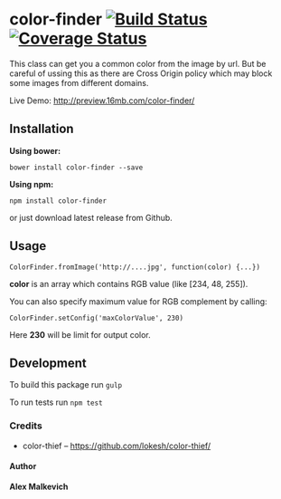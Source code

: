 # color-finder [![Build Status](https://travis-ci.org/gund/color-finder.svg?branch=master)](https://travis-ci.org/gund/color-finder)  [![Coverage Status](https://coveralls.io/repos/gund/color-finder/badge.svg?branch=master&service=github)](https://coveralls.io/github/gund/color-finder?branch=master)

This class can get you a common color from the image by url.
But be careful of ussing this as there are Cross Origin policy which may block some images from different domains.

Live Demo: http://preview.16mb.com/color-finder/

## Installation

**Using bower:**

`bower install color-finder --save`

**Using npm:**

`npm install color-finder`

or just download latest release from Github.

## Usage

`ColorFinder.fromImage('http://....jpg', function(color) {...})`

**color** is an array which contains RGB value (like [234, 48, 255]).

You can also specify maximum value for RGB complement by calling:

`ColorFinder.setConfig('maxColorValue', 230)`

Here **230** will be limit for output color.

## Development

To build this package run `gulp`

To run tests run `npm test`

### Credits

- color-thief – https://github.com/lokesh/color-thief/

#### Author
**Alex Malkevich**
